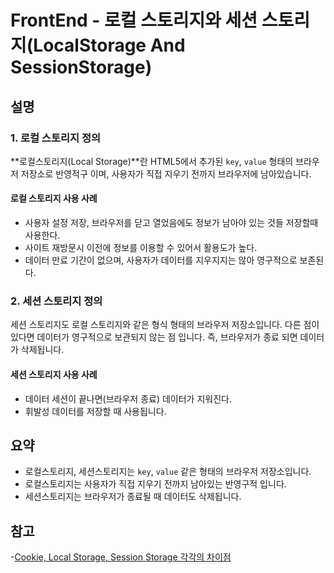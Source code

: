# FrontEnd - 로컬 스토리지와 세션 스토리지(LocalStorage And SessionStorage)

## 설명

### 1. 로컬 스토리지 정의

 **로컬스토리지(Local Storage)**란 HTML5에서 추가된 `key`, `value` 형태의 브라우저 저장소로 반영적구 이며, 사용자가 직접 지우기 전까지 브라우저에 남아있습니다.

#### 로컬 스토리지 사용 사례

- 사용자 설정 저장, 브라우저를 닫고 열었음에도 정보가 남아야 있는 것들 저장할때 사용한다.
- 사이트 재방문시 이전에 정보를 이용할 수 있어서 활용도가 높다.
- 데이터 만료 기간이 없으며, 사용자가 데이터를 지우지지는 않아 영구적으로 보존된다.

### 2. 세션 스토리지 정의

세션 스토리지도 로컬 스토리지와 같은 형식 형태의 브라우저 저장소입니다. 다른 점이 있다면 데이터가 영구적으로 보관되지 않는 점 입니다.
즉, 브라우저가 종료 되면 데이터가 삭제됩니다.

#### 세션 스토리지 사용 사례

- 데이터 세션이 끝나면(브라우저 종료) 데이터가 지워진다.
- 휘발성 데이터를 저장할 때 사용됩니다.

## 요약

- 로컬스토리지, 세션스토리지는 `key`, `value` 같은 형태의 브라우저 저장소입니다.
- 로컬스토리지는 사용자가 직접 지우기 전까지 남아있는 반영구적 입니다.
- 세션스토리지는 브라우저가 종료될 때 데이터도 삭제됩니다.

## 참고
-[Cookie, Local Storage, Session Storage 각각의 차이점](https://fathory.tistory.com/33)
